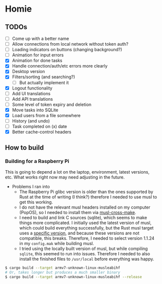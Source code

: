 # Homie

## TODOs

- [ ] Come up with a better name
- [ ] Allow connections from local network without token auth?
- [ ] Loading indicators on buttons (changing background?)
- [ ] Animation for input errors
- [x] Animation for done tasks
- [x] Handle connection/auth/etc errors more clearly
- [x] Desktop version
- [x] Filters/sorting (and searching?)
  - [ ] But actually implement it
- [x] Logout functionality
- [ ] Add UI translations
- [ ] Add API translations
- [ ] Some level of token expiry and deletion
- [x] Move tasks into SQLite
- [x] Load users from a file somewhere
- [ ] History (and undo)
- [ ] Task completed on (x) date
- [x] Better cache-control headers

## How to build

### Building for a Raspberry Pi

This is going to depend a lot on the laptop, environment, latest versions, etc. What works right now may need adjusting in the future.

- Problems I ran into
  - The Raspberry Pi glibc version is older than the ones supported by Rust at the time of writing (I think?) therefore I needed to use musl to get this working.
  - I do not have the relevant musl headers installed on my computer (PopOS), so I needed to install them via [musl-cross-make](https://github.com/richfelker/musl-cross-make/).
  - I need to build and link C sources (sqlite), which seems to make things more complicated. I initially used the latest version of musl, which could build everything successfully, but the Rust musl target uses a [specific version](https://github.com/rust-lang/rust/blob/stable/src/ci/docker/scripts/musl.sh), and because these versions are not compatible, this breaks. Therefore, I needed to select version 1.1.24 in my `config.mak` while building musl.
  - I tried using the locally built version of musl, but while compiling `sqlite`, this seemed to run into issues. Therefore I needed to also install the finished files to `/usr/local` before everything was happy.

```bash
$ cargo build --target armv7-unknown-linux-musleabihf
# Or, takes longer but produces a much smaller binary
$ cargo build --target armv7-unknown-linux-musleabihf --release
```

